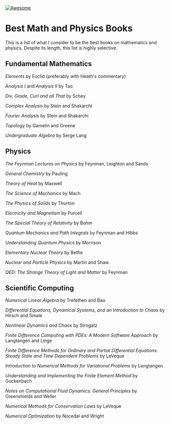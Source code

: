 [![Awesome](https://awesome.re/badge.svg)](https://awesome.re)

# Best Math and Physics Books

This is a list of what I consider to be the best books on mathematics and physics. 
Despite its length, this list is highly selective. 


## Fundamental Mathematics 

*Elements* by Euclid (preferably with Heath's commentary)

*Analysis I* and *Analysis II* by Tao

*Div, Grade, Curl and all That* by Schey

*Complex Analysis* by Stein and Shakarchi

*Fourier Analysis* by Stein and Shakarchi

*Topology* by Gamelin and Greene 

*Undergraduate Algebra* by Serge Lang 


##  Physics

*The Feynman Lectures on Physics* by Feynman, Leighton and Sands

*General Chemistry* by Pauling

*Theory of Heat* by Maxwell

*The Science of Mechanics* by Mach

*The Physics of Solids* by Thurton

*Electricity and Magnetism* by Purcell

*The Special Theory of Relativity* by Bohm 

*Quantum Mechanics and Path Integrals* by Feynman and Hibbs

*Understanding Quantum Physics* by Morrison

*Elementary Nuclear Theory* by Bethe

*Nuclear and Particle Physics* by Martin and Shaw 

*QED: The Strange Theory of Light and Matter* by Feynman


## Scientific Computing

*Numerical Linear Algebra* by Trefethen and Bau

*Differential Equations, Dynamical Systems, and an Introduction to Chaos* by Hirsch and Smale

*Nonlinear Dynamics and Chaos* by Strogatz

*Finite Difference Computing with PDEs: A Modern Software Approach* by Langtangen and Linge

*Finite Difference Methods for Ordinary and Partial Differential Equations: Steady State and Time Dependent Problems* by LeVeque

*Introduction to Numerical Methods for Variational Problems* by Langtangen

*Understanding and Implementing the Finite Element Method* by Gockenbach

*Notes on Computational Fluid Dynamics: General Principles* by Greenshields and Weller

*Numerical Methods for Conservation Laws* by LeVeque

*Numerical Optimization* by Nocedal and Wright 

